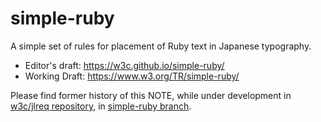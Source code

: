 # simple-ruby
A simple set of rules for placement of Ruby text in Japanese typography.

- Editor's draft: https://w3c.github.io/simple-ruby/
- Working Draft: https://www.w3.org/TR/simple-ruby/

Please find former history of this NOTE, while under development in [w3c/jlreq repository](https://github.com/w3c/jlreq/), in [simple-ruby branch](https://github.com/w3c/simple-ruby/tree/simple-ruby). 
